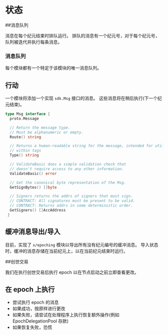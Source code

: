 # 状态

##消息队列

消息在每个纪元结束时排队运行。 排队的消息有一个纪元号，对于每个纪元号，队列被迭代并执行每条消息。

### 消息队列

每个模块都有一个特定于该模块的唯一消息队列。

## 行动

一个模块将添加一个实现 `sdk.Msg` 接口的消息。 这些消息将在稍后执行(下一个纪元结束)。 

```go
type Msg interface {
  proto.Message

  // Return the message type.
  // Must be alphanumeric or empty.
  Route() string

  // Returns a human-readable string for the message, intended for utilization
  // within tags
  Type() string

  // ValidateBasic does a simple validation check that
  // doesn't require access to any other information.
  ValidateBasic() error

  // Get the canonical byte representation of the Msg.
  GetSignBytes() []byte

  // Signers returns the addrs of signers that must sign.
  // CONTRACT: All signatures must be present to be valid.
  // CONTRACT: Returns addrs in some deterministic order.
  GetSigners() []AccAddress
 }
```

## 缓冲消息导出/导入

目前，实现了 `x/epoching` 模块以导出所有没有纪元编号的缓冲消息。 导入状态时，缓冲的消息存储在当前纪元上，以在当前纪元结束时运行。

##创世交易

我们在执行创世交易后执行 epoch 以在节点启动之前立即查看更改。

## 在 epoch 上执行

- 尝试执行 epoch 的消息
- 如果成功，按原样进行更改
- 如果失败，请尝试在处理程序上执行恢复额外操作(例如 EpochDelegationPool 存款)
- 如果恢复失败，恐慌 